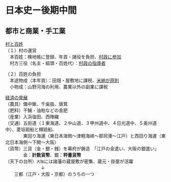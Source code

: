 # 日本史ー後期中間

## 都市と商業・手工業
[村と百姓](01村と百姓.html)  
（１）村の運営  
　本百姓：検地帳に登録、年貢・諸役を負担、<u>村政に参加</u>  
　村方三役（名主・組頭・百姓代）：<u>村政の指導者</u>

（２）百姓の負担  
　本途物成（本年貢）：田畑・屋敷地に課税、<u>米納が原則</u>  
　小物成：山野河海の利用、農業以外の副業に課税

[経済の発展](03経済の発展.html)  
（農具）備中鍬、千歯扱、唐箕  
（肥料）干鰯・油粕などの金肥  
（産業）入浜塩田、西陣織  
（交通）五街道（１東海道、２中山道、３甲州道中、４日光道中、５奥州道中）、菱垣廻船と樽廻船、  
　　　　東回り海運（東日本海側〜津軽海峡〜那珂湊〜江戸）と西回り海運（東北日本海側〜下関〜大阪）  
（貨幣）三貨（金・銀・銭）を幕府が鋳造　「江戸の金遣い、大阪の銀遣い」  
　　　　金：**計数貨幣**、銀：**秤量貨幣**  
（天下の台所）`大阪`には諸藩の蔵屋敷が密集、蔵元・掛屋が活躍  
　　　　　　　　↓  
　　三都（江戸・大阪・京都）のうちの一つ  
